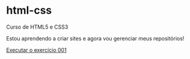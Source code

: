 # html-css
 Curso de HTML5 e CSS3

Estou aprendendo a criar sites e agora vou gerenciar meus repositórios!

<a href="https://felipecarlos97.github.io/html-css/exercícios/ex001/index.html"> Executar o exercício 001</a>